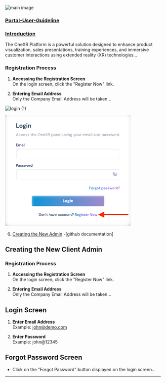 ![main image](https://github.com/user-attachments/assets/a57d1164-3820-4715-a610-b665b9d62e47)

### [**Portal-User-Guideline**](https://github.com/onexrdev/portal/wiki/OneXR%E2%80%90-Portal-User-Guideline)

### [**Introduction**](https://github.com/onexrdev/portal/wiki/Introduction#introduction)
 
 The OneXR Platform is a powerful solution designed to enhance product visualization, sales presentations, training experiences, and immersive customer interactions using extended reality (XR) technologies...<br>
 
 
### Registration Process
1. **Accessing the Registration Screen**  
   On the login screen, click the "Register Now" link.

2. **Entering Email Address**  <br>
   Only the Company Email Address will be taken...<br>
   
![login (1)](https://github.com/user-attachments/assets/64901884-fea0-4764-a74a-7d1ea0d53cc4) <br>

![register now](https://github.com/onexrdev/portal/blob/e1b93a7b8b5c865ade88efd3cb8b3e482e0a00b9/Images/unnamed.png)<br>

6. [Creating the New Admin](https://github.com/onexrdev/portal/wiki/OneXR-Portal#1-creating-the-new-client-admin)
-[github documentation]

  ## Creating the New Client Admin

### Registration Process
1. **Accessing the Registration Screen**  
   On the login screen, click the "Register Now" link.

2. **Entering Email Address**  
   Only the Company Email Address will be taken...
   

## Login Screen
1. **Enter Email Address**  
   Example: john@demo.com

2. **Enter Password**  
   Example: john@12345


## Forgot Password Screen
- Click on the "Forgot Password" button displayed on the login screen...

---


